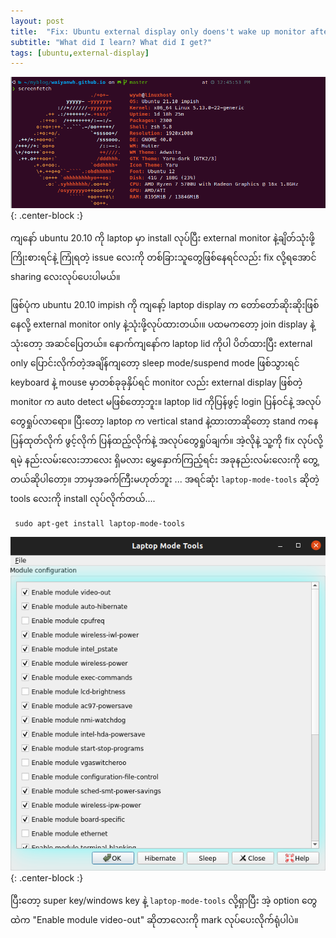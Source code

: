 ```yaml
---
layout: post
title:  "Fix: Ubuntu external display only doens't wake up monitor after suspend/sleep"
subtitle: "What did I learn? What did I get?"
tags: [ubuntu,external-display]
---
```

![spec](/img/external-monitor-fix/system-spec.png){: .center-block :}

ကျနော် ubuntu 20.10 ကို laptop မှာ install လုပ်ပြီး external monitor နဲ့ချိတ်သုံးဖို့ကြိုးစားရင်နဲ့ ကြုံရတဲ့ issue လေးကို တစ်ခြားသူတွေဖြစ်နေရင်လည်း fix လို့ရအောင် sharing လေးလုပ်ပေးပါမယ်။ 

ဖြစ်ပုံက ubuntu 20.10 impish ကို ကျနော့် laptop display က တော်တော်ဆိုးဆိုးဖြစ်နေလို့ external monitor only နဲ့သုံးဖို့လုပ်ထားတယ်၊။ ပထမကတော့ join display နဲ့သုံးတော့ အဆင်ပြေတယ်။ နောက်ကျနော်က laptop lid ကိုပါ ပိတ်ထားပြီး external only ပြောင်းလိုက်တဲ့အချိန်ကျတော့ sleep mode/suspend mode ဖြစ်သွားရင် keyboard နဲ့ mouse မှာတစ်ခုခုနှိပ်ရင် monitor လည်း external display ဖြစ်တဲ့ monitor က auto detect မဖြစ်တော့ဘူး။ laptop lid ကိုပြန်ဖွင့် login ပြန်ဝင်နဲ့ အလုပ်တွေရှုပ်လာရော။ ပြီးတော့ laptop က vertical stand နဲ့ထားတာဆိုတော့ stand ကနေ ပြန်ထုတ်လိုက် ဖွင့်လိုက် ပြန်ထည့်လိုက်နဲ့ အလုပ်တွေရှုပ်ချက်။ အဲ့လိုနဲ့ သူ့ကို fix လုပ်လို့ရမဲ့ နည်းလမ်းလေးဘာလေး ရှိမလား မွှေနှောက်ကြည့်ရင်း အခုနည်းလမ်းလေးကို တွေ့တယ်ဆိုပါတော့။ ဘာမှအခက်ကြီးမဟုတ်ဘူး ...
အရင်ဆုံး `laptop-mode-tools` ဆိုတဲ့ tools လေးကို install လုပ်လိုက်တယ်....
```
 sudo apt-get install laptop-mode-tools
```
![spec](/img/external-monitor-fix/laptop-mode-tools.png){: .center-block :}

ပြီးတော့ super key/windows key နဲ့ `laptop-mode-tools` လို့ရှာပြီး အဲ့ option တွေထဲက "Enable module video-out"  ဆိုတာလေးကို mark လုပ်ပေးလိုက်ရုံပါပဲ။ 